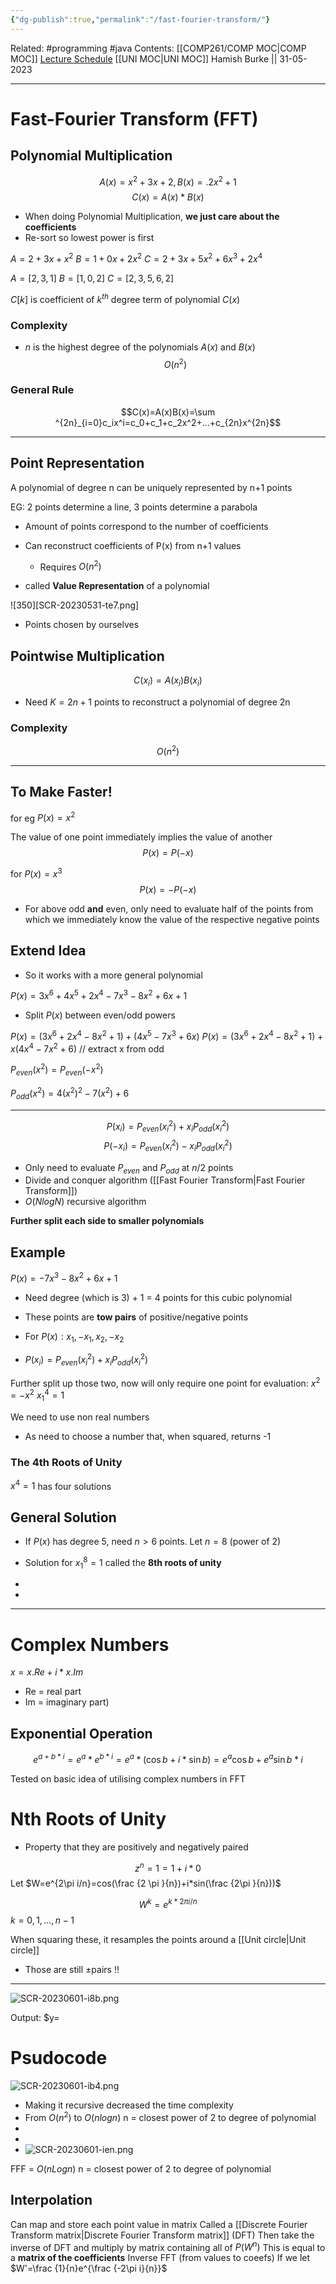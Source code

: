 ```yaml
---
{"dg-publish":true,"permalink":"/fast-fourier-transform/"}
---
```


Related: #programming #java 
Contents: [[COMP261/COMP MOC\|COMP MOC]]
[Lecture Schedule](https://ecs.wgtn.ac.nz/Courses/COMP261_2023T1/LectureSchedule)
[[UNI MOC\|UNI MOC]]
Hamish Burke || 31-05-2023
***

# Fast-Fourier Transform (FFT)

## Polynomial Multiplication

$$A(x) = x^2 + 3x +2,B(x) =. 2x^2+1$$
$$C(x)=A(x)*B(x)$$

- When doing Polynomial Multiplication, **we just care about the coefficients**
- Re-sort so lowest power is first

$A=2+3x+x^2$
$B=1+0x+2x^2$
$C=2+3x+5x^2+6x^3+2x^4$

$A=[2,3,1]$
$B=[1,0,2]$
$C=[2,3,5,6,2]$


$C[k]$ is coefficient of $k^{th}$ degree term of polynomial $C(x)$

### Complexity

- $n$ is the highest degree of the polynomials $A(x)$ and $B(x)$
$$O(n^2)$$

### General Rule

$$C(x)=A(x)B(x)=\sum ^{2n}_{i=0}c_ix^i=c_0+c_1+c_2x^2+...+c_{2n}x^{2n}$$

***

## Point Representation

A polynomial of degree n can be uniquely represented by n+1 points

EG: 2 points determine a line, 3 points determine a parabola


- Amount of points correspond to the number of coefficients

- Can reconstruct coefficients of P(x) from n+1 values
	- Requires $O(n^2)$ 
- called **Value Representation** of a polynomial

![350][SCR-20230531-te7.png]

- Points chosen by ourselves

## Pointwise Multiplication

$$C(x_i)=A(x_i)B(x_i)$$
- Need $K=2n+1$ points to reconstruct a polynomial of degree 2n

### Complexity

$$O(n^2)$$

***

## To Make Faster!

for eg $P(x)=x^2$

The value of one point immediately implies the value of another
$$P(x)=P(-x)$$

for $P(x)=x^3$
$$P(x)=-P(-x)$$

- For above odd **and** even, only need to evaluate half of the points from which we immediately know the value of the respective negative points

## Extend Idea

- So it works with a more general polynomial

$P(x)=3x^6+4x^5+2x^4-7x^3-8x^2+6x+1$

- Split $P(x)$ between even/odd powers

$P(x)=(3x^6+2x^4-8x^2+1)+(4x^5-7x^3+6x)$
$P(x)=(3x^6+2x^4-8x^2+1)+x(4x^4-7x^2+6)$ // extract x from odd


$P_{even}(x^2)=P_{even}(-x^2)$

$P_{odd}(x^2)=4(x^2)^2-7(x^2)+6$


***

$$P(x_i)=P_{even}(x_i^2)+x_iP_{odd}(x_i^2)$$
$$P(-x_i)=P_{even}(x_i^2)-x_iP_{odd}(x_i^2)$$

- Only need to evaluate $P_{even}$ and $P_{odd}$ at $n/2$ points
- Divide and conquer algorithm ([[Fast Fourier Transform\|Fast Fourier Transform]])
- $O(NlogN)$ recursive algorithm

**Further split each side to smaller polynomials**

## Example

$P(x)=-7x^3-8x^2+6x+1$

- Need degree (which is 3) + 1 = 4 points for this cubic polynomial
- These points are **tow pairs** of positive/negative points
- For $P(x):x_1,-x_1,x_2,-x_2$

- $P(x_i)=P_{even}(x_i^2)+x_iP_{odd}(x_i^2)$

Further split up those two, now will only require one point for evaluation:
$x^2=-x^2$
$x_1^4=1$

We need to use non real numbers
- As need to choose a number that, when squared, returns -1

### The 4th Roots of Unity

$x^4=1$ has four solutions

## General Solution

- If $P(x)$ has degree 5, need $n>6$ points. Let $n=8$ (power of 2)
- Solution for $x_1^8=1$ called the **8th roots of unity**

- 
- 
***

# Complex Numbers

$x=x.Re+i*x.Im$ 
- Re = real part
- Im = imaginary part)

## Exponential Operation

$$e^{a+b*i}=e^a*e^{b*i}=e^a*(\cos b + i*\sin b) = e^a\cos b + e^a\sin b*i$$



Tested on basic idea of utilising complex numbers in FFT

# Nth Roots of Unity

- Property that they are positively and negatively paired

$$z^n=1=1+i*0$$
Let $W=e^{2\pi i/n}=cos(\frac {2 \pi }{n})+i*sin(\frac {2\pi }{n}))$

$$W^k=e^{k*2\pi i/n}$$
$k=0,1,...,n-1$


When squaring these, it resamples the points around a [[Unit circle\|Unit circle]]
- Those are still ±pairs !!


***

![SCR-20230601-i8b.png](/img/user/SCR-20230601-i8b.png)

Output: $y=

# Psudocode

![SCR-20230601-ib4.png](/img/user/SCR-20230601-ib4.png)

- Making it recursive decreased the time complexity
- From $O(n^2)$ to $O(nlogn)$ n = closest power of 2 to degree of polynomial
- 
- 
- ![SCR-20230601-ien.png](/img/user/SCR-20230601-ien.png)

FFF = $O(nLogn)$ 
n = closest power of 2 to degree of polynomial

## Interpolation

Can map and store each point value in matrix
Called a [[Discrete Fourier Transform matrix\|Discrete Fourier Transform matrix]] (DFT)
Then take the inverse of DFT and multiply by matrix containing all of $P(W^n)$
This is equal to a **matrix of the coefficients**
Inverse FFT (from values to coeefs)
	If we let $W'=\frac {1}{n}e^{\frac {-2\pi i}{n}}$



